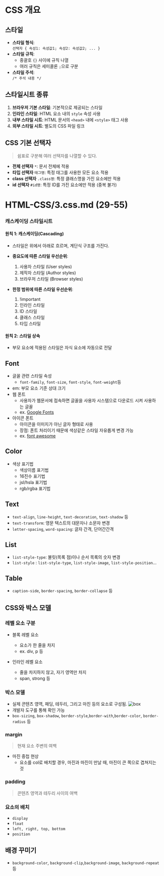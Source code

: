 # CSS 개요

## 스타일

- **스타일 형식**:  
  `선택자 { 속성1: 속성값1; 속성2: 속성값2; ... }`
- **스타일 규칙**:
  - 중괄호 `{}` 사이에 규칙 나열
  - 여러 규칙은 세미콜론 `;`으로 구분
- **스타일 주석**:  
  `/* 주석 내용 */`

## 스타일시트 종류

1. **브라우저 기본 스타일**: 기본적으로 제공되는 스타일
2. **인라인 스타일**: HTML 요소 내의 `style` 속성 사용
3. **내부 스타일 시트**: HTML 문서의 `<head>` 내에 `<style>` 태그 사용
4. **외부 스타일 시트**: 별도의 CSS 파일 링크

## CSS 기본 선택자

> 쉼표로 구분해 여러 선택자를 나열할 수 있다.

- **전체 선택자** `*`: 문서 전체에 적용
- **타입 선택자** `태그명`: 특정 태그를 사용한 모든 요소 적용
- **class 선택자** `.class명`: 특정 클래스명을 가진 요소에만 적용
- **id 선택자** `#id명`: 특정 ID를 가진 요소에만 적용 (중복 불가)

# HTML-CSS/3.css.md (29-55)

### 캐스케이딩 스타일시트

#### 원칙 1: 캐스케이딩(Cascading)

- 스타일은 위에서 아래로 흐르며, 계단식 구조를 가진다.
- **중요도에 따른 스타일 우선순위**:

  1. 사용자 스타일 (User styles)
  2. 제작자 스타일 (Author styles)
  3. 브라우저 스타일 (Browser styles)

- **한정 범위에 따른 스타일 우선순위**:
  1. !important
  2. 인라인 스타일
  3. ID 스타일
  4. 클래스 스타일
  5. 타입 스타일

#### 원칙 2: 스타일 상속

- 부모 요소에 적용된 스타일은 자식 요소에 자동으로 전달

## Font

- 글꼴 관련 스타일 속성
  - `font-family`, `font-size`, `font-style`, `font-weight`등
- em: 부모 요소 기준 상대 크기
- 웹 폰트
  - 사용자가 웹문서에 접속하면 글꼴을 사용자 시스템으로 다운로드 시켜 사용하는 글꼴
  - ex. [Google Fonts](https://fonts.google.com/)
- 아이콘 폰트
  - 아이콘을 이미지가 아닌 글자 형태로 사용
  - 장점: 폰트 처리이기 때문에 색상같은 스타일 자유롭게 변경 가능
  - ex. [font awesome](https://cdnjs.com/libraries/font-awesome)

## Color

- 색상 표기법
  - 색상이름 표기법
  - 16진수 표기법
  - jsl/hsla 표기법
  - rgb/rgba 표기법

## Text

- `text-align`, `line-height`, `text-decoration`, `text-shadow` 등
- `text-transform`: 영문 텍스트의 대문자나 소문자 변경
- `letter-spacing`, `word-spacing`: 글자 간격, 단어간간격

## List

- `list-style-type`: 불릿(목록 점)이나 순서 목록의 숫자 변경
- `list-style` : `list-style-type`, `list-style-image`, `list-style-position`...

## Table

- `caption-side`, `border-spacing`, `border-collapse` 등

## CSS와 박스 모델

### 레벨 요소 구분

- 블록 레벨 요소

  - 요소가 한 줄을 차지
  - ex. div, p 등

- 인라인 레벨 요소
  - 줄을 차지하지 않고, 자기 영역만 차지
  - span, strong 등

### 박스 모델

- 실제 콘텐츠 영역, 패딩, 테두리, 그리고 마진 등의 요소로 구성됨.
  ![box](https://poiemaweb.com/img/box-model.png)
- 개발자 도구를 통해 확인 가능
- `box-sizing`, `box-shadow`, `border-style`,`border-with`,`border-color`, `border-radius` 등

### margin

> 현재 요소 주변의 여백

- 마진 중첩 현상
  - 요소를 col로 배치할 경우, 마진과 마진이 만날 때, 마진이 큰 쪽으로 겹쳐지는 것

### padding

> 콘텐츠 영역과 테두리 사이의 여백

### 요소의 배치

- `display`
- `float`
- `left, right, top, bottom`
- `position`

## 배경 꾸미기

- `background-color`, `background-clip`,`background-image`, `background-repeat` 등
